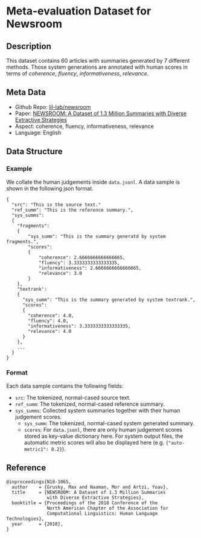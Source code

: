# Meta-evaluation Dataset for Newsroom

## Description
This dataset contains 60 articles with summaries generated by 7 different methods. Those system generations are annotated with human scores in terms of *coherence*, *fluency*, *informativeness*, *relevance*.

## Meta Data
* Github Repo: [lil-lab/newsroom](https://github.com/lil-lab/newsroom)
* Paper: [NEWSROOM: A Dataset of 1.3 Million Summaries with Diverse Extractive Strategies](https://www.aclweb.org/anthology/N18-1065.pdf)
* Aspect: coherence, fluency, informativeness, relevance
* Language: English


## Data Structure
### Example
We collate the human judgements inside `data.jsonl`. A data sample is shown in the following json format.
```
{
  "src": "This is the source text."
  "ref_summ": "This is the reference summary.",
  "sys_summs": 
  {
    "fragments": 
    {
        "sys_summ": "This is the summary generatd by system fragments.",
        "scores": 
        {
            "coherence": 2.6666666666666665,
            "fluency": 3.3333333333333335,
            "informativeness": 2.6666666666666665,
            "relevance": 3.0
        }
    },
    "textrank': 
    {
      "sys_summ": "This is the summary generated by system textrank.",
      "scores": 
      {
        "coherence": 4.0,
        "fluency": 4.0,
        "informativeness": 3.3333333333333335,
        "relevance": 4.0
      }
    },
    ...
  }
} 
```

### Format
Each data sample contains the following fields:
* `src`: The tokenized, normal-cased source text.
* `ref_summ`: The tokenized, normal-cased reference summary.
* `sys_summs`: Collected system summaries together with their human judgement scores.
    * `sys_summ`: The tokenized, normal-cased system generated summary.
    * `scores`: For `data.jsonl`, there are only human judgement scores stored as key-value dictionary here. For system output files, the automatic metric scores will also be displayed here (e.g. `{"auto-metric1": 0.2}`).


## Reference
```
@inproceedings{N18-1065,
  author    = {Grusky, Max and Naaman, Mor and Artzi, Yoav},
  title     = {NEWSROOM: A Dataset of 1.3 Million Summaries
               with Diverse Extractive Strategies},
  booktitle = {Proceedings of the 2018 Conference of the
               North American Chapter of the Association for
               Computational Linguistics: Human Language Technologies},
  year      = {2018},
}
```

